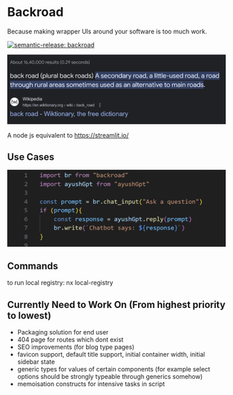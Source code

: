 # Backroad 

Because making wrapper UIs around your software is too much work.

[![semantic-release: backroad](https://img.shields.io/badge/semantic--release-backroad-06A261?logo=semantic-release)](https://github.com/semantic-release/semantic-release)


<img src="./docs/assets/backroad.png"/>

A node js equivalent to https://streamlit.io/

## Use Cases

<img src="./docs/assets/use-cases/chat-prompt.png"/>


## Commands 

to run local registry: nx local-registry

## Currently Need to Work On (From highest priority to lowest)

* Packaging solution for end user
* 404 page for routes which dont exist
* SEO improvements (for blog type pages)
* favicon support, default title support, initial container width, initial sidebar state
* generic types for values of certain components (for example select options should be strongly typeable through generics somehow)
* memoisation constructs for intensive tasks in script